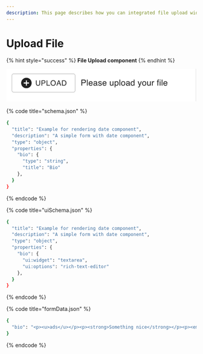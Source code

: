 ```yaml
---
description: This page describes how you can integrated file upload widget
---
```


# Upload File

{% hint style="success" %}
**File Upload component**
{% endhint %}

![File upload widget](../.gitbook/assets/image%20%284%29.png)

{% code title="schema.json" %}
```bash
{
  "title": "Example for rendering date component",
  "description": "A simple form with date component",
  "type": "object",
  "properties": {
    "bio": {
      "type": "string",
      "title": "Bio"
    },
  }
}
```
{% endcode %}

{% code title="uiSchema.json" %}
```bash
{
  "title": "Example for rendering date component",
  "description": "A simple form with date component",
  "type": "object",
  "properties": {
    "bio": {
      "ui:widget": "textarea",
      "ui:options": "rich-text-editor"
    },
  }
}
```
{% endcode %}

{% code title="formData.json" %}
```bash
{
  "bio": "<p><u>ads</u></p><p><strong>Something nice</strong></p><p><em>Nice italic</em></p><ul><li>Some normal text</li></ul>",
}
```
{% endcode %}

